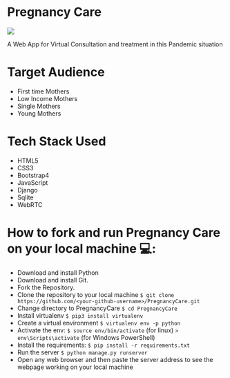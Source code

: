 # Pregnancy Care

![](https://riseandshine.childrensnational.org/wp-content/uploads/2020/05/illustration-of-pregnant-woman-with-mask-1440x430.png)

A Web App for Virtual Consultation and treatment in this Pandemic situation

# Target Audience

 * First time Mothers
 * Low Income Mothers
 * Single Mothers
 * Young Mothers

# Tech Stack Used

- HTML5
- CSS3
- Bootstrap4
- JavaScript
- Django
- Sqlite
- WebRTC


# How to fork and run Pregnancy Care on your local machine 💻:

- Download and install Python
- Download and install Git.
- Fork the Repository.
- Clone the repository to your local machine `$ git clone https://github.com/<your-github-username>/PregnancyCare.git`
- Change directory to PregnancyCare `$ cd PregnancyCare`
- Install virtualenv `$ pip3 install virtualenv`
- Create a virtual environment `$ virtualenv env -p python`
- Activate the env: `$ source env/bin/activate` (for linux) `> env\Scripts\activate` (for Windows PowerShell)
- Install the requirements: `$ pip install -r requirements.txt`
- Run the server `$ python manage.py runserver`
- Open any web browser and then paste the server address to see the webpage working on your local machine

